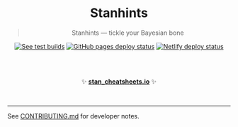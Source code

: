<h1 align='center'>Stanhints</h1>

<blockquote align='center'>
Stanhints — tickle your Bayesian bone
</blockquote>

<p align='center'>
<a href='https://travis-ci.org/rstacruz/cheatsheets'><img src='https://travis-ci.org/rstacruz/cheatsheets.svg?branch=master' alt='See test builds'></a>
<a href='https://github.com/rstacruz/cheatsheets/actions?query=workflow%3ADeploy'><img src='https://github.com/rstacruz/cheatsheets/workflows/Deploy/badge.svg' alt='GitHub pages deploy status'></a>
<a href='https://app.netlify.com/sites/devhints-cheatsheets/deploys'><img src='https://api.netlify.com/api/v1/badges/c66b2a8b-5147-4243-9bf6-e2143126f6c8/deploy-status' alt='Netlify deploy status'></a>
</p>

<br>

<p align='center'>
<br>
✨ <b><a href='https://spinkney.github.io/cheatsheets/'>stan_cheatsheets.io</a></b> ✨
</p>

<br>

---

See [CONTRIBUTING.md](CONTRIBUTING.md) for developer notes.
